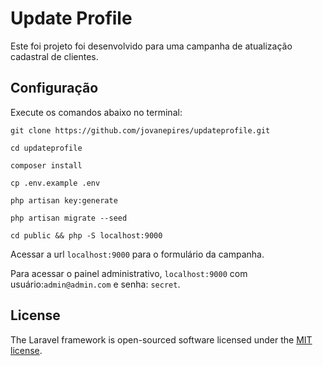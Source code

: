 # Update Profile

Este foi projeto foi desenvolvido para uma campanha de atualização cadastral de clientes.

## Configuração

Execute os comandos abaixo no terminal: 

```git clone https://github.com/jovanepires/updateprofile.git```

```cd updateprofile```

```composer install```

```cp .env.example .env```

```php artisan key:generate``` 

```php artisan migrate --seed```

```cd public && php -S localhost:9000```

Acessar a url ```localhost:9000``` para o formulário da campanha.

Para acessar o painel administrativo, ```localhost:9000``` com usuário:```admin@admin.com``` e senha: ```secret```.

## License

The Laravel framework is open-sourced software licensed under the [MIT license](http://opensource.org/licenses/MIT).
